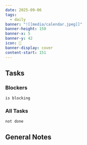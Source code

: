 ```yaml
---
date: 2025-09-06
tags:
  - daily
banner: "![[media/calendar.jpeg]]"
banner-height: 150
banner-x: 5
banner-y: 42
icon: 📆
banner-display: cover
content-start: 151
---
```

## Tasks

### Blockers
```tasks
is blocking
```

### All Tasks
```tasks
not done
```

## General Notes
